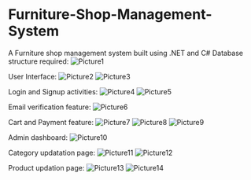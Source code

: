 # Furniture-Shop-Management-System
A Furniture shop management system built using .NET and C#
Database structure required:
![Picture1](https://user-images.githubusercontent.com/61089801/160340515-15b58e12-5b49-4ce0-ad27-1d003da5e915.png)

User Interface:
![Picture2](https://user-images.githubusercontent.com/61089801/160340520-44f21d08-27b2-4ec9-8338-d2c6bca5cb02.png)
![Picture3](https://user-images.githubusercontent.com/61089801/160340528-f464dae8-a167-4fd9-8cd4-d76fc73ed6fe.png)

Login and Signup activities:
![Picture4](https://user-images.githubusercontent.com/61089801/160340532-b2c24631-cde2-4e64-8448-babc043df9c4.png)
![Picture5](https://user-images.githubusercontent.com/61089801/160340500-f5a3c927-a374-47c8-8d81-33c860930ae8.png)

Email verification feature:
![Picture6](https://user-images.githubusercontent.com/61089801/160340507-4cdd6d14-17d8-4b11-9bcf-c01497594d05.png)

Cart and Payment feature:
![Picture7](https://user-images.githubusercontent.com/61089801/160340510-c15c878b-67f6-4012-b94e-bbc107d15267.png)
![Picture8](https://user-images.githubusercontent.com/61089801/160340512-6e10c44c-2d0f-4409-9160-57cd1d881fb5.png)
![Picture9](https://user-images.githubusercontent.com/61089801/160340513-c79cfaeb-ace6-48c3-8856-607f64e1f04b.png)

Admin dashboard:
![Picture10](https://user-images.githubusercontent.com/61089801/160340968-e49a3639-87fe-46bb-88e4-d759d75109f3.png)

Category updatation page:
![Picture11](https://user-images.githubusercontent.com/61089801/160340971-b2641893-21d4-4e44-8f7f-bb3533357e8f.png)
![Picture12](https://user-images.githubusercontent.com/61089801/160340972-8373a51e-3bb8-497e-a864-f4cdd1cc84fa.png)

Product updation page:
![Picture13](https://user-images.githubusercontent.com/61089801/160340974-e1ffd0c8-9562-4320-9a10-71400a41d04c.png)
![Picture14](https://user-images.githubusercontent.com/61089801/160340976-22fc5558-0c18-45ee-aa8c-eb120cbb3fd4.png)
